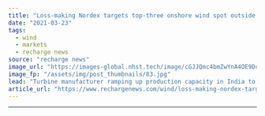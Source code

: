 ```yaml
---
title: "Loss-making Nordex targets top-three onshore wind spot outside China -  CEO"
date: "2021-03-23"
tags: 
  - wind
  - markets
  - recharge news
source: "recharge news"
image_url: "https://images-global.nhst.tech/image/cGJJQmc4bmZwYnA4OE9DcUNPN3B2bkwzY2YxRU12Q2I3b3E5RzI0MTczUT0=/nhst/binary/23cf8bc9350f425ff509697ff1c65e5d"
image_fp: "/assets/img/post_thumbnails/83.jpg"
lead: "Turbine manufacturer ramping up production capacity in India to turn sub-continent into global export hub, says José Luis Blanco in 2020 earnings report"
article_url: "https://www.rechargenews.com/wind/loss-making-nordex-targets-top-three-onshore-wind-spot-outside-china-ceo/2-1-985507"
---
```


---

